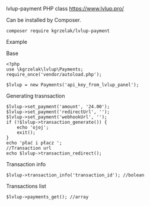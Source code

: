 lvlup-payment PHP class
https://www.lvlup.pro/

Can be installed by Composer.

```
composer require kgrzelak/lvlup-payment
```

Example

Base
```
<?php
use \kgrzelak\lvlup\Payments;
require_once('vendor/autoload.php');

$lvlup = new Payments('api_key_from_lvlup_panel');
```

Generating trasnsaction
```
$lvlup->set_payment('amount', '24.00');
$lvlup->set_payment('redirectUrl', '');
$lvlup->set_payment('webhookUrl', '');
if (!$lvlup->transaction_generate()) {
	echo 'ojoj';
	exit();
}
echo 'płać i płacz ';
//Transaction url
echo $lvlup->transaction_redirect();
```

Transaction info
```
$lvlup->transaction_info('transaction_id'); //bolean
```

Transactions list
```
$lvlup->payments_get(); //array
```
